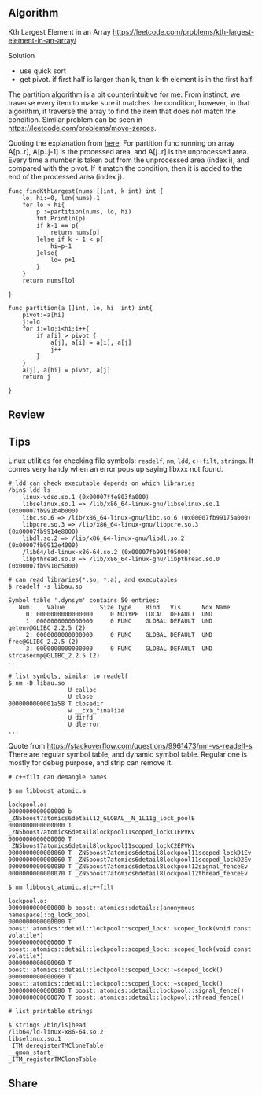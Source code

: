 ## Algorithm

Kth Largest Element in an Array
https://leetcode.com/problems/kth-largest-element-in-an-array/

Solution

- use quick sort
- get pivot. if first half is larger than k, then k-th element is in the first half.

The partition algorithm is a bit counterintuitive for me. From instinct, we traverse every item to make sure it matches the condition, however, in that algorithm, it traverse the array to find the item that does not match the condition. Similar problem can be seen in https://leetcode.com/problems/move-zeroes.

Quoting the explanation from [here](https://time.geekbang.org/column/article/41913). For partition func running on array A[p..r], A[p..j-1] is the processed area, and A[j..r] is the unprocessed area. Every time a number is taken out from the unprocessed area (index i), and compared with the pivot. If it match the condition, then it is added to the end of the processed area (index j).

```
func findKthLargest(nums []int, k int) int {
    lo, hi:=0, len(nums)-1
    for lo < hi{
        p :=partition(nums, lo, hi)
        fmt.Println(p)
        if k-1 == p{
            return nums[p]
        }else if k - 1 < p{
            hi=p-1
        }else{
            lo= p+1
        }
    }
    return nums[lo]

}

func partition(a []int, lo, hi  int) int{
    pivot:=a[hi]
    j:=lo
    for i:=lo;i<hi;i++{
        if a[i] > pivot {
            a[j], a[i] = a[i], a[j]
            j++
        }
    }
    a[j], a[hi] = pivot, a[j]
    return j

}
```

## Review

## Tips

Linux utilities for checking file symbols: `readelf`, `nm`, `ldd`, `c++filt`, `strings`. It comes very handy when an error pops up saying libxxx not found.

```
# ldd can check executable depends on which libraries
/bin$ ldd ls
	linux-vdso.so.1 (0x00007ffe803fa000)
	libselinux.so.1 => /lib/x86_64-linux-gnu/libselinux.so.1 (0x00007fb991b4b000)
	libc.so.6 => /lib/x86_64-linux-gnu/libc.so.6 (0x00007fb99175a000)
	libpcre.so.3 => /lib/x86_64-linux-gnu/libpcre.so.3 (0x00007fb9914e8000)
	libdl.so.2 => /lib/x86_64-linux-gnu/libdl.so.2 (0x00007fb9912e4000)
	/lib64/ld-linux-x86-64.so.2 (0x00007fb991f95000)
	libpthread.so.0 => /lib/x86_64-linux-gnu/libpthread.so.0 (0x00007fb9910c5000)
```

```
# can read libraries(*.so, *.a), and executables
$ readelf -s libau.so

Symbol table '.dynsym' contains 50 entries:
   Num:    Value          Size Type    Bind   Vis      Ndx Name
     0: 0000000000000000     0 NOTYPE  LOCAL  DEFAULT  UND
     1: 0000000000000000     0 FUNC    GLOBAL DEFAULT  UND getenv@GLIBC_2.2.5 (2)
     2: 0000000000000000     0 FUNC    GLOBAL DEFAULT  UND free@GLIBC_2.2.5 (2)
     3: 0000000000000000     0 FUNC    GLOBAL DEFAULT  UND strcasecmp@GLIBC_2.2.5 (2)
...
```

```
# list symbols, similar to readelf
$ nm -D libau.so
                 U calloc
                 U close
0000000000001a58 T closedir
                 w __cxa_finalize
                 U dirfd
                 U dlerror
...
```

Quote from https://stackoverflow.com/questions/9961473/nm-vs-readelf-s
There are regular symbol table, and dynamic symbol table. Regular one is mostly for debug purpose, and strip can remove it.

```
# c++filt can demangle names

$ nm libboost_atomic.a

lockpool.o:
0000000000000000 b _ZN5boost7atomics6detail12_GLOBAL__N_1L11g_lock_poolE
0000000000000000 T _ZN5boost7atomics6detail8lockpool11scoped_lockC1EPVKv
0000000000000000 T _ZN5boost7atomics6detail8lockpool11scoped_lockC2EPVKv
0000000000000060 T _ZN5boost7atomics6detail8lockpool11scoped_lockD1Ev
0000000000000060 T _ZN5boost7atomics6detail8lockpool11scoped_lockD2Ev
0000000000000080 T _ZN5boost7atomics6detail8lockpool12signal_fenceEv
0000000000000070 T _ZN5boost7atomics6detail8lockpool12thread_fenceEv

$ nm libboost_atomic.a|c++filt

lockpool.o:
0000000000000000 b boost::atomics::detail::(anonymous namespace)::g_lock_pool
0000000000000000 T boost::atomics::detail::lockpool::scoped_lock::scoped_lock(void const volatile*)
0000000000000000 T boost::atomics::detail::lockpool::scoped_lock::scoped_lock(void const volatile*)
0000000000000060 T boost::atomics::detail::lockpool::scoped_lock::~scoped_lock()
0000000000000060 T boost::atomics::detail::lockpool::scoped_lock::~scoped_lock()
0000000000000080 T boost::atomics::detail::lockpool::signal_fence()
0000000000000070 T boost::atomics::detail::lockpool::thread_fence()

```

```
# list printable strings

$ strings /bin/ls|head
/lib64/ld-linux-x86-64.so.2
libselinux.so.1
_ITM_deregisterTMCloneTable
__gmon_start__
_ITM_registerTMCloneTable

```

## Share
